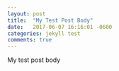 ```yaml
---
layout: post
title:  "My Test Post Body"
date:   2017-06-07 16:16:01 -0600
categories: jekyll test
comments: true
---
```


My test post body
